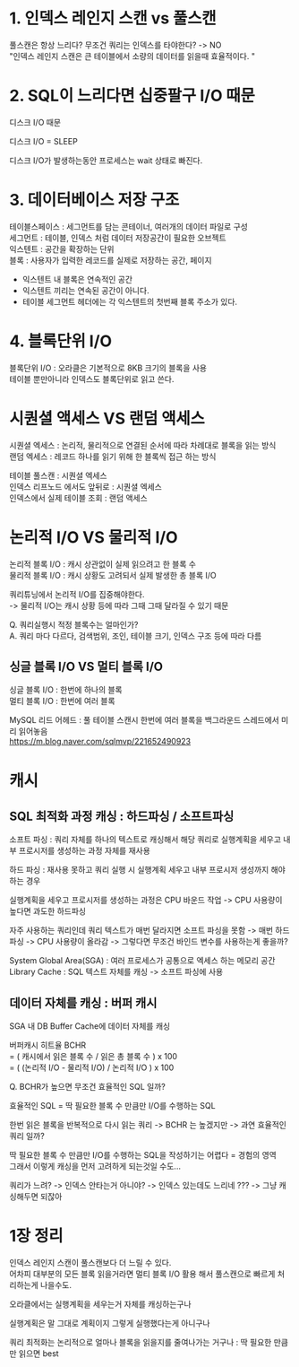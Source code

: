 
# 1. 인덱스 레인지 스캔 vs 풀스캔

풀스캔은 항상 느리다? 무조건 쿼리는 인덱스를 타야한다? -> NO  
"인덱스 레인지 스캔은 큰 테이블에서 소량의 데이터를 읽을때 효율적이다. "  

# 2. SQL이 느리다면 십중팔구 I/O 때문

디스크 I/O 때문  

디스크 I/O = SLEEP  

디스크 I/O가 발생하는동안 프로세스는 wait 상태로 빠진다.  


# 3. 데이터베이스 저장 구조

테이블스페이스 : 세그먼트를 담는 콘테이너, 여러개의 데이터 파일로 구성  
세그먼트 : 테이블, 인덱스 처럼 데이터 저장공간이 필요한 오브젝트  
익스텐트 : 공간을 확장하는 단위  
블록 : 사용자가 입력한 레코드를 실제로 저장하는 공간, 페이지  

- 익스텐트 내 블록은 연속적인 공간
- 익스텐트 끼리는 연속된 공간이 아니다.
- 테이블 세그먼트 헤더에는 각 익스텐트의 첫번째 블록 주소가 있다.


# 4. 블록단위 I/O

블록단위 I/O : 오라클은 기본적으로 8KB 크기의 블록을 사용  
테이블 뿐만아니라 인덱스도 블록단위로 읽고 쓴다.  


# 시퀀셜 액세스 VS 랜덤 액세스

시퀀셜 엑세스 : 논리적, 물리적으로 연결된 순서에 따라 차례대로 블록을 읽는 방식  
랜덤 엑세스 : 레코드 하나를 읽기 위해 한 블록씩 접근 하는 방식  

테이블 풀스캔 : 시퀀셜 엑세스  
인덱스 리프노드 에서도 앞뒤로 : 시퀀셜 엑세스  
인덱스에서 실제 테이블 조회 : 랜덤 액세스  


# 논리적 I/O VS 물리적 I/O

논리적 블록 I/O : 캐시 상관없이 실제 읽으려고 한 블록 수  
물리적 블록 I/O : 캐시 상황도 고려되서 실제 발생한 총 블록 I/O  

쿼리튜닝에서 논리적 I/O를  집중해야한다.  
-> 물리적 I/O는 캐시 상황 등에 따라 그때 그때 달라질 수 있기 때문  


Q. 쿼리실행시 적정 블록수는 얼마인가?  
A. 쿼리 마다 다르다, 검색범위, 조인, 테이블 크기, 인덱스 구조 등에 따라 다름  

## 싱글 블록 I/O VS 멀티 블록 I/O

싱글 블록 I/O : 한번에 하나의 블록  
멀티 블록 I/O : 한번에 여러 블록  

MySQL 리드 어헤드 : 풀 테이블 스캔시 한번에 여러 블록을 백그라운드 스레드에서 미리 읽어놓음  
https://m.blog.naver.com/sqlmvp/221652490923

# 캐시

## SQL 최적화 과정 캐싱 : 하드파싱 / 소프트파싱

소프트 파싱 : 쿼리 자체를 하나의 텍스트로 캐싱해서 해당 쿼리로 실행계획을 세우고 내부 프로시저를 생성하는 과정 자체를 재사용  

하드 파싱 : 재사용 못하고 쿼리 실행 시 실행계획 세우고 내부 프로시저 생성까지 해야하는 경우  

실행계획을 세우고 프로시저를 생성하는 과정은 CPU 바운드 작업 -> CPU 사용량이 높다면 과도한 하드파싱  

자주 사용하는 쿼리인데 쿼리 텍스트가 매번 달라지면 소프트 파싱을 못함 -> 매번 하드파싱 -> CPU 사용량이 올라감 -> 그렇다면   무조건 바인드 변수를 사용하는게 좋을까?   

System Global Area(SGA) : 여러 프로세스가 공통으로 엑세스 하는 메모리 공간  
Library Cache : SQL 텍스트 자체를 캐싱 -> 소프트 파싱에 사용  

## 데이터 자체를 캐싱 : 버퍼 캐시

SGA 내 DB Buffer Cache에 데이터 자체를 캐싱  

버퍼캐시 히트율 BCHR   
= ( 캐시에서 읽은 블록 수 / 읽은 총 블록 수 ) x 100  
= ( (논리적 I/O - 물리적 I/O) / 논리적 I/O ) x 100  


Q. BCHR가 높으면 무조건 효율적인 SQL 일까?  

효율적인 SQL = 딱 필요한 블록 수 만큼만 I/O를 수행하는 SQL  

한번 읽은 블록을 반복적으로 다시 읽는 쿼리 -> BCHR 는 높겠지만 -> 과연 효율적인 쿼리 일까?  

딱 필요한 블록 수 만큼만 I/O를 수행하는 SQL을 작성하기는 어렵다 = 경험의 영역  
그래서 이렇게 캐싱을 먼저 고려하게 되는것일 수도...  

쿼리가 느려? -> 인덱스 안타는거 아니야? -> 인덱스 있는데도 느리네 ??? -> 그냥 캐싱해두면 되잖아  


# 1장 정리

인덱스 레인지 스캔이 풀스캔보다 더 느릴 수 있다.  
어차피 대부분의 모든 블록 읽을거라면 멀티 블록 I/O 활용 해서 풀스캔으로 빠르게 처리하는게 나을수도.  

오라클에서는 실행계획을 세우는거 자체를 캐싱하는구나  

실행계획은 말 그대로 계획이지 그렇게 실행했다는게 아니구나  

쿼리 최적화는 논리적으로 얼마나 블록을 읽을지를 줄여나가는 거구나 : 딱 필요한 만큼만 읽으면 best






